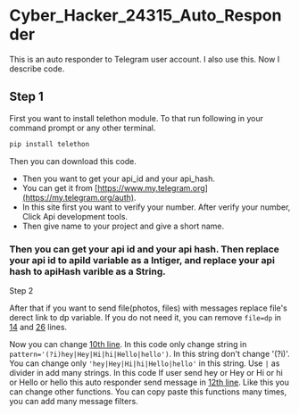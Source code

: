 # Cyber_Hacker_24315_Auto_Responder

This is an auto responder to Telegram user account. I also use this. Now I describe code.

## Step 1

First you want to install telethon module. To that run following in your command prompt or any other terminal.
```bash
pip install telethon
```

Then you can download this code.

- Then you want to get your api_id and your api_hash.
- You can get it from [https://www.my.telegram.org](https://my.telegram.org/auth).
- In this site first you want to verify your number. After verify your number, Click Api development tools. 
- Then give name to your project and give a short name.

### Then you can get your api id and your api hash. Then replace your api id to apiId variable as a Intiger, and replace your api hash to apiHash varible as a String.

Step 2

After that if you want to send file(photos, files) with messages replace file's derect link to dp variable. If you do not need it, you can remove ```file=dp``` in [14](https://github.com/SadahamAnuththara24315/Tg_Auto_Responder/blob/main/main.py#L14) and [26](https://github.com/SadahamAnuththara24315/Tg_Auto_Responder/blob/main/main.py#L26) lines.

Now you can change [10th line](https://github.com/SadahamAnuththara24315/Tg_Auto_Responder/blob/main/main.py#L10). In this code only change string in ``pattern='(?i)hey|Hey|Hi|hi|Hello|hello')``. In this string don't change '(?i)'. You can change only ``'hey|Hey|Hi|hi|Hello|hello'`` in this string. Use ``|`` as divider in add many strings. In this code If user send hey or Hey or Hi or hi or Hello or hello this auto responder send message in [12th line](https://github.com/SadahamAnuththara24315/Tg_Auto_Responder/blob/main/main.py#L12). Like this you can change other functions. You can copy paste this functions many times, you can add many message filters.
